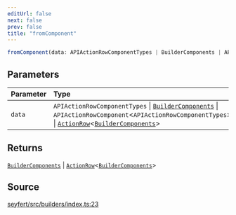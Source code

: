 ```yaml
---
editUrl: false
next: false
prev: false
title: "fromComponent"
---
```


```ts
fromComponent(data: APIActionRowComponentTypes | BuilderComponents | APIActionRowComponent<APIActionRowComponentTypes> | ActionRow<BuilderComponents>): BuilderComponents | ActionRow<BuilderComponents>
```

## Parameters

| Parameter | Type |
| :------ | :------ |
| `data` | `APIActionRowComponentTypes` \| [`BuilderComponents`](/api/type-aliases/buildercomponents/) \| `APIActionRowComponent`\<`APIActionRowComponentTypes`\> \| [`ActionRow`](/api/classes/actionrow/)\<[`BuilderComponents`](/api/type-aliases/buildercomponents/)\> |

## Returns

[`BuilderComponents`](/api/type-aliases/buildercomponents/) \| [`ActionRow`](/api/classes/actionrow/)\<[`BuilderComponents`](/api/type-aliases/buildercomponents/)\>

## Source

[seyfert/src/builders/index.ts:23](https://github.com/potoland/potocuit/blob/fe122a1/src/builders/index.ts#L23)
